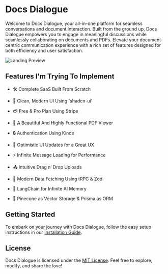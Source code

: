 # Docs Dialogue

Welcome to Docs Dialogue, your all-in-one platform for seamless conversations and document interaction. Built from the ground up, Docs Dialogue empowers you to engage in meaningful discussions while seamlessly collaborating on documents and PDFs. Elevate your document-centric communication experience with a rich set of features designed for both efficiency and user satisfaction.

![Landing Preview](https://i.postimg.cc/Nf885Bg0/image-2023-11-14-02-28-51.png)

## Features I'm Trying To Implement

- 🛠️ Complete SaaS Built From Scratch

- 🎨 Clean, Modern UI Using 'shadcn-ui'

- 💳 Free & Pro Plan Using Stripe

- 📄 A Beautiful And Highly Functional PDF Viewer

- 🔒 Authentication Using Kinde

- 🚀 Optimistic UI Updates for a Great UX

- ⚡ Infinite Message Loading for Performance

- 📤 Intuitive Drag n’ Drop Uploads

- 🔧 Modern Data Fetching Using tRPC & Zod

- 🧠 LangChain for Infinite AI Memory

- 🌲 Pinecone as Vector Storage & Prisma as ORM

## Getting Started

To embark on your journey with Docs Dialogue, follow the easy setup instructions in our [Installation Guide](link/to/installation/guide.md).

## License

Docs Dialogue is licensed under the [MIT License](link/to/license.md). Feel free to explore, modify, and share the love!
